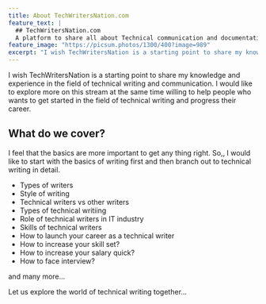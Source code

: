 ```yaml
---
title: About TechWritersNation.com
feature_text: |
  ## TechWritersNation.com
  A platform to share all about Technical communication and documentation.
feature_image: "https://picsum.photos/1300/400?image=989"
excerpt: "I wish TechWritersNation is a starting point to share my knowledge and experience in the field of technical writing and communication. I would like to explore more on this stream at the same time willing to help people who wants to get started in the field of technical writing and progress their career."
---
```


I wish TechWritersNation is a starting point to share my knowledge and experience in the field of technical writing and communication. I would like to explore more on this stream at the same time willing to help people who wants to get started in the field of technical writing and progress their career.

<!---
{% include button.html text="Fork it" icon="github" link="https://github.com/daviddarnes/alembic" color="#0366d6" %} {% include button.html text="Tweet it" icon="twitter" link="https://twitter.com/intent/tweet/?url=https://alembic.darn.es&text=Alembic%20-%20A%20Jekyll%20boilerplate%20theme&via=DavidDarnes" color="#0d94e7" %} {% include button.html text="Install Alembic ⚗️" link="https://github.com/daviddarnes/alembic#installation" %} {% include button.html text="Tip me $5 💸" link="https://www.paypal.me/daviddarnes/5usd" color="#333333" %}

--->
## What do we cover?

I feel that the basics are more important to get any thing right. So,, I would like to start with the basics of writing first and then branch out to technical writing in detail.

- Types of writers
- Style of writing  
- Technical writers vs other writers
- Types of technical writiing
- Role of technical writers in IT industry
- Skills of technical writers
- How to launch your career as a technical writer
- How to increase your skill set?
- How to increase your salary quick?
- How to face interview?

and many more...

Let us explore the world of technical writing together...
